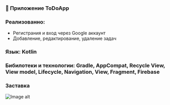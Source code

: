 ### :page_with_curl: Приложение ToDoApp
### Реализованно:
<ul>
  <li>Регистрания и вход через Google аккаунт</li>
  <li>Добавление, редактирование, удаление задач</li>
</ul>

### Язык: Kotlin

### Бибилотеки и технологии: Gradle, AppCompat, Recycle View, View model, Lifecycle, Navigation, View, Fragment, Firebase

### Заставка

![Image alt](https://github.com/lipatov-fl/todo-app/raw/master/{path}/img1.png)

